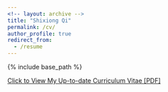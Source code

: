 ```yaml
---
<!-- layout: archive -->
title: "Shixiong Qi"
permalink: /cv/
author_profile: true
redirect_from:
  - /resume
---
```


{% include base_path %}

[Click to View My Up-to-date Curriculum Vitae [PDF]](http://shixiongqi.github.io/files/shixiong_cv_v1.1.pdf)

<!-- <embed src="http://lantaoyu.com/files/lantaoyu_cv.pdf" width="650" height="1800" type='application/pdf'> -->
